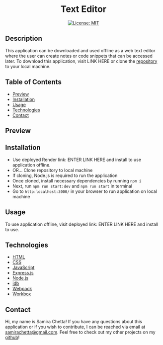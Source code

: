 <div align="center">

# Text Editor
[![License: MIT](https://img.shields.io/badge/License-MIT-yellow.svg)](https://opensource.org/licenses/MIT)

</div>

## Description

This application can be downloaded and used offline as a web text editor where the user can create notes or code snippets that can be accessed later. To download this application, visit LINK HERE or clone the [repository](https://github.com/samirayc/text-editor) to your local machine.

## Table of Contents

* [Preview](#preview)
* [Installation](#installation)
* [Usage](#usage)
* [Technologies](#technologies)
* [Contact](#contact)

## Preview

## Installation

* Use deployed Render link: ENTER LINK HERE and install to use application offline.
* OR... Clone repository to local machine
* If cloning, Node.js is required to run the application
* Once cloned, install necessary dependencies by running `npm i`
* Next, run `npm run start:dev` and `npm run start` in terminal
* Go to `http:localhost:3000/` in your browser to run application on local machine

## Usage

To use application offline, visit deployed link: ENTER LINK HERE and install to use.

## Technologies

* [HTML](https://developer.mozilla.org/en-US/docs/Web/HTML)
* [CSS](https://developer.mozilla.org/en-US/docs/Web/CSS)
* [JavaScript](https://developer.mozilla.org/en-US/docs/Web/JavaScript)
* [Express.js](https://expressjs.com/)
* [Node.js](https://nodejs.org/en/)
* [idb](https://www.npmjs.com/package/idb)
* [Webpack](https://webpack.js.org/)
* [Workbox](https://developers.google.com/web/tools/workbox/guides/get-started)

## Contact

Hi, my name is Samira Chetta! If you have any questions about this application or if you wish to contribute, I can be reached via email at samirachetta@gmail.com. Feel free to check out my other projects on my [github](https://github.com/samirayc)!

